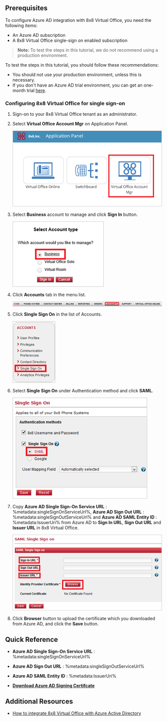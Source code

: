 ## Prerequisites

To configure Azure AD integration with 8x8 Virtual Office, you need the following items:

- An Azure AD subscription
- A 8x8 Virtual Office single-sign on enabled subscription

> **Note:**
> To test the steps in this tutorial, we do not recommend using a production environment.

To test the steps in this tutorial, you should follow these recommendations:

- You should not use your production environment, unless this is necessary.
- If you don't have an Azure AD trial environment, you can get an one-month trial [here](https://azure.microsoft.com/pricing/free-trial/).

### Configuring 8x8 Virtual Office for single sign-on


1. Sign-on to your 8x8 Virtual Office tenant as an administrator.

2. Select **Virtual Office Account Mgr** on Application Panel.
   
    ![Configure On App Side](./media/tutorial_8x8virtualoffice_001.png)

3. Select **Business** account to manage and click **Sign In** button.
   
    ![Configure On App Side](./media/tutorial_8x8virtualoffice_002.png)

4. Click **Accounts** tab in the menu list.
   
    ![Configure On App Side](./media/tutorial_8x8virtualoffice_003.png)

5. Click **Single Sign On** in the list of Accounts.
   
    ![Configure On App Side](./media/tutorial_8x8virtualoffice_004.png)

6. Select **Single Sign On** under Authentication method and click **SAML**.
    
    ![Configure On App Side](./media/tutorial_8x8virtualoffice_005.png)

7. Copy **Azure AD Single Sign-On Service URL** : %metadata:singleSignOnServiceUrl%,  **Azure AD Sign Out URL** : %metadata:singleSignOutServiceUrl% and **Azure AD SAML Entity ID** : %metadata:IssuerUri% from Azure AD to **Sign In URL**, **Sign Out URL** and **Issuer URL** in 8x8 Virtual Office. 
    
    ![Configure On App Side](./media/tutorial_8x8virtualoffice_006.png)
    
8. Click **Browser** button to upload the certificate which you downloaded from Azure AD, and click the **Save** button.


## Quick Reference

* **Azure AD Single Sign-On Service URL** : %metadata:singleSignOnServiceUrl%

* **Azure AD Sign Out URL** : %metadata:singleSignOutServiceUrl%

* **Azure AD SAML Entity ID** : %metadata:IssuerUri%

* **[Download Azure AD Signing Certifcate](%metadata:CertificateDownloadRawUrl%)**

## Additional Resources

* [How to integrate 8x8 Virtual Office with Azure Active Directory](https://docs.microsoft.com/azure/active-directory/active-directory-saas-8x8virtualoffice-tutorial)
